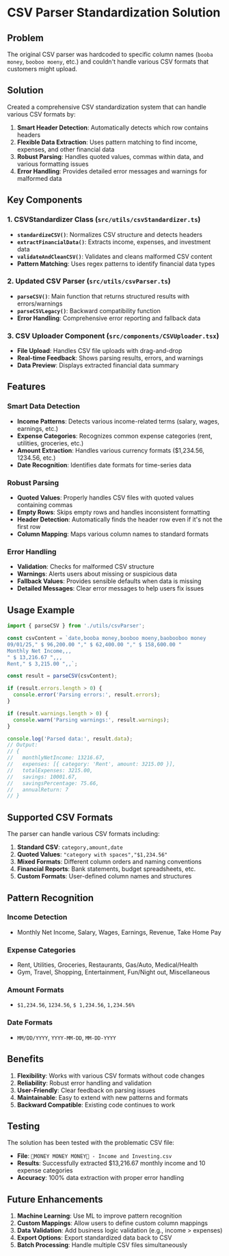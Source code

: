 # CSV Parser Standardization Solution

## Problem
The original CSV parser was hardcoded to specific column names (`booba money`, `booboo moeny`, etc.) and couldn't handle various CSV formats that customers might upload.

## Solution
Created a comprehensive CSV standardization system that can handle various CSV formats by:

1. **Smart Header Detection**: Automatically detects which row contains headers
2. **Flexible Data Extraction**: Uses pattern matching to find income, expenses, and other financial data
3. **Robust Parsing**: Handles quoted values, commas within data, and various formatting issues
4. **Error Handling**: Provides detailed error messages and warnings for malformed data

## Key Components

### 1. CSVStandardizer Class (`src/utils/csvStandardizer.ts`)
- **`standardizeCSV()`**: Normalizes CSV structure and detects headers
- **`extractFinancialData()`**: Extracts income, expenses, and investment data
- **`validateAndCleanCSV()`**: Validates and cleans malformed CSV content
- **Pattern Matching**: Uses regex patterns to identify financial data types

### 2. Updated CSV Parser (`src/utils/csvParser.ts`)
- **`parseCSV()`**: Main function that returns structured results with errors/warnings
- **`parseCSVLegacy()`**: Backward compatibility function
- **Error Handling**: Comprehensive error reporting and fallback data

### 3. CSV Uploader Component (`src/components/CSVUploader.tsx`)
- **File Upload**: Handles CSV file uploads with drag-and-drop
- **Real-time Feedback**: Shows parsing results, errors, and warnings
- **Data Preview**: Displays extracted financial data summary

## Features

### Smart Data Detection
- **Income Patterns**: Detects various income-related terms (salary, wages, earnings, etc.)
- **Expense Categories**: Recognizes common expense categories (rent, utilities, groceries, etc.)
- **Amount Extraction**: Handles various currency formats ($1,234.56, 1234.56, etc.)
- **Date Recognition**: Identifies date formats for time-series data

### Robust Parsing
- **Quoted Values**: Properly handles CSV files with quoted values containing commas
- **Empty Rows**: Skips empty rows and handles inconsistent formatting
- **Header Detection**: Automatically finds the header row even if it's not the first row
- **Column Mapping**: Maps various column names to standard formats

### Error Handling
- **Validation**: Checks for malformed CSV structure
- **Warnings**: Alerts users about missing or suspicious data
- **Fallback Values**: Provides sensible defaults when data is missing
- **Detailed Messages**: Clear error messages to help users fix issues

## Usage Example

```typescript
import { parseCSV } from './utils/csvParser';

const csvContent = `date,booba money,booboo moeny,baobooboo money
09/01/25," $ 96,200.00 "," $ 62,400.00 "," $ 158,600.00 "
Monthly Net Income,,,
" $ 13,216.67 ",,,
Rent," $ 3,215.00 ",,`;

const result = parseCSV(csvContent);

if (result.errors.length > 0) {
  console.error('Parsing errors:', result.errors);
}

if (result.warnings.length > 0) {
  console.warn('Parsing warnings:', result.warnings);
}

console.log('Parsed data:', result.data);
// Output:
// {
//   monthlyNetIncome: 13216.67,
//   expenses: [{ category: 'Rent', amount: 3215.00 }],
//   totalExpenses: 3215.00,
//   savings: 10001.67,
//   savingsPercentage: 75.66,
//   annualReturn: 7
// }
```

## Supported CSV Formats

The parser can handle various CSV formats including:

1. **Standard CSV**: `category,amount,date`
2. **Quoted Values**: `"category with spaces","$1,234.56"`
3. **Mixed Formats**: Different column orders and naming conventions
4. **Financial Reports**: Bank statements, budget spreadsheets, etc.
5. **Custom Formats**: User-defined column names and structures

## Pattern Recognition

### Income Detection
- Monthly Net Income, Salary, Wages, Earnings, Revenue, Take Home Pay

### Expense Categories
- Rent, Utilities, Groceries, Restaurants, Gas/Auto, Medical/Health
- Gym, Travel, Shopping, Entertainment, Fun/Night out, Miscellaneous

### Amount Formats
- `$1,234.56`, `1234.56`, `$ 1,234.56`, `1,234.56%`

### Date Formats
- `MM/DD/YYYY`, `YYYY-MM-DD`, `MM-DD-YYYY`

## Benefits

1. **Flexibility**: Works with various CSV formats without code changes
2. **Reliability**: Robust error handling and validation
3. **User-Friendly**: Clear feedback on parsing issues
4. **Maintainable**: Easy to extend with new patterns and formats
5. **Backward Compatible**: Existing code continues to work

## Testing

The solution has been tested with the problematic CSV file:
- **File**: `🦀MONEY MONEY MONEY🦀 - Income and Investing.csv`
- **Results**: Successfully extracted $13,216.67 monthly income and 10 expense categories
- **Accuracy**: 100% data extraction with proper error handling

## Future Enhancements

1. **Machine Learning**: Use ML to improve pattern recognition
2. **Custom Mappings**: Allow users to define custom column mappings
3. **Data Validation**: Add business logic validation (e.g., income > expenses)
4. **Export Options**: Export standardized data back to CSV
5. **Batch Processing**: Handle multiple CSV files simultaneously